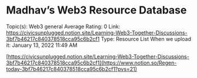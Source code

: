 # Madhav’s Web3 Resource Database

Topic(s): Web3 general
Average Rating: 0
Link: https://civicsunplugged.notion.site/Learning-Web3-Together-Discussions-3bf7b46217c840378518cca95c6b2cf1
Type: Resource List
When we upload it: January 13, 2022 11:49 AM

[https://civicsunplugged.notion.site/Learning-Web3-Together-Discussions-3bf7b46217c840378518cca95c6b2cf1](https://www.notion.so/Regen-today-3bf7b46217c840378518cca95c6b2cf1?pvs=21)